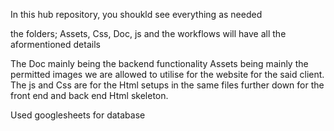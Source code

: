 In this hub repository, you shoukld see everything as needed 

the folders; Assets, Css, Doc,  js and the workflows will have all the aformentioned details

The Doc mainly being the backend functionality
Assets being mainly the permitted images we are allowed to utilise for the website for the said client.
The js and Css are for the Html setups in the same files further down for the front end and back end Html skeleton.


Used googlesheets for database
